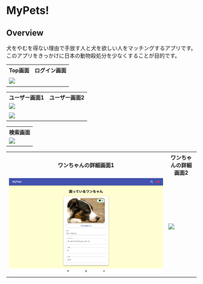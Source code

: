 <h1>MyPets!</h1>

<h2>Overview</h2>

<p>犬をやむを得ない理由で手放す人と犬を欲しい人をマッチングするアプリです。<br/>
このアプリをきっかけに日本の動物殺処分を少なくすることが目的です。
</p>

<table>
<tr>
<th>Top画面</th>
<th>ログイン画面</th>
</tr>

<tr>
<td><img　src="/Top画面 .png"></td>
</tr>

<tr>
<td><img src="/"></td>
</tr>
</table>


<table>
<tr>
<th>ユーザー画面1</th>
<th>ユーザー画面2</th>
</tr>

<tr>
<td><img src="/public/プロフィール画面.png"></td>
</tr>

<tr>
<td><img src="/public/プロフィール画面2.png"></td>
</tr>
</table>


<table>
<tr>
<th>検索画面</th>
</tr>

<tr>
<td><img src="/検索画面.png"></td>
</tr>

</table>



<table>
<tr>
<th>ワンちゃんの詳細画面1</th>
<th>ワンちゃんの詳細画面2</th>
</tr>

<tr>
<td><img src="/public/item画面.png"></td>
<td><img src="/public/"></td>
</tr>

</table>


